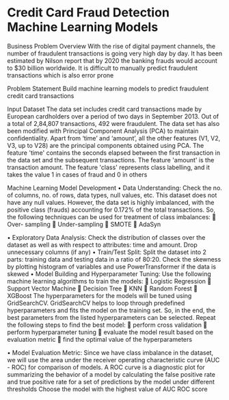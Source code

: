 # Credit Card Fraud Detection Machine Learning Models

Business Problem Overview
With the rise of digital payment channels, the number of fraudulent transactions is going very high day by day. It has been estimated by Nilson report that by 2020 the banking frauds would account to $30 billion worldwide. It is difficult to manually predict fraudulent transactions which is also error prone 

Problem Statement
Build machine learning models to predict fraudulent credit card transactions 

Input Dataset
The data set includes credit card transactions made by European cardholders over a period of two days in September 2013. Out of a total of 2,84,807 transactions, 492 were fraudulent.  The data set has also been modified with Principal Component Analysis (PCA) to maintain confidentiality. Apart from ‘time’ and ‘amount’, all the other features (V1, V2, V3, up to V28) are the principal components obtained using PCA. The feature 'time' contains the seconds elapsed between the first transaction in the data set and the subsequent transactions. The feature 'amount' is the transaction amount. The feature 'class' represents class labelling, and it takes the value 1 in cases of fraud and 0 in others

Machine Learning Model Development
•	Data Understanding: Check the no. of columns, no. of rows, data types, null values, etc. This dataset does not have any null values. However, the data set is highly imbalanced, with the positive class (frauds) accounting for 0.172% of the total transactions. So, the following techniques can be used for treatment of class imbalances: 
	Over- sampling
	Under-sampling
	 SMOTE
	 AdaSyn

•	Exploratory Data Analysis: Check the distribution of classes over the dataset as well as with respect to attributes: time and amount. Drop unnecessary columns (if any)
•	Train/Test Split: Split the dataset into 2 parts: training data and testing data in a ratio of 80:20. Check the skewness by plotting histogram of variables and use PowerTransformer if the data is skewed
•	Model Building and Hyperparameter Tuning: Use the following machine learning algorithms to train the models:
	Logistic Regression
	Support Vector Machine
	Decision Tree
	KNN
	Random Forest 
	XGBoost 
The hyperparameters for the models will be tuned using GridSearchCV. GridSearchCV helps to loop through predefined hyperparameters and fits the model on the training set. So, in the end, the best parameters from the listed hyperparameters can be selected. Repeat the following steps to find the best model:
	perform cross validation 
	perform hyperparameter tuning
	evaluate the model result based on the evaluation metric
	find the optimal value of the hyperparameters

•	Model Evaluation Metric: Since we have class imbalance in the dataset, we will use the area under the receiver operating characteristic curve (AUC - ROC) for comparison of models. A ROC curve is a diagnostic plot for summarizing the behavior of a model by calculating the false positive rate and true positive rate for a set of predictions by the model under different thresholds
Choose the model with the highest value of AUC ROC score
